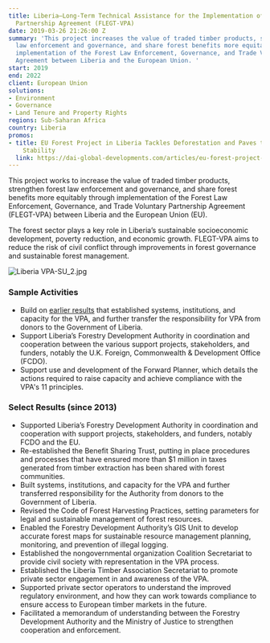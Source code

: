 ```yaml
---
title: Liberia—Long-Term Technical Assistance for the Implementation of the Voluntary
  Partnership Agreement (FLEGT-VPA)
date: 2019-03-26 21:26:00 Z
summary: 'This project increases the value of traded timber products, strengthen forest
  law enforcement and governance, and share forest benefits more equitably through
  implementation of the Forest Law Enforcement, Governance, and Trade Voluntary Partnership
  Agreement between Liberia and the European Union. '
start: 2019
end: 2022
client: European Union
solutions:
- Environment
- Governance
- Land Tenure and Property Rights
regions: Sub-Saharan Africa
country: Liberia
promos:
- title: EU Forest Project in Liberia Tackles Deforestation and Paves the Way for
    Stability
  link: https://dai-global-developments.com/articles/eu-forest-project-in-liberia-tackles-deforestation-and-paves-the-way-for-stability
---
```


This project works to increase the value of traded timber products, strengthen forest law enforcement and governance, and share forest benefits more equitably through implementation of the Forest Law Enforcement, Governance, and Trade Voluntary Partnership Agreement (FLEGT-VPA) between Liberia and the European Union (EU). 

The forest sector plays a key role in Liberia’s sustainable socioeconomic development, poverty reduction, and economic growth. FLEGT-VPA aims to reduce the risk of civil conflict through improvements in forest governance and sustainable forest management.

![Liberia VPA-SU_2.jpg](/uploads/Liberia%20VPA-SU_2.jpg)

### Sample Activities

* Build on [earlier results](https://www.dai.com/our-work/projects/liberia-support-unit-liberia-flegt-voluntary-partnership-agreement-vpa) that established systems, institutions, and capacity for the VPA, and further transfer the responsibility for VPA from donors to the Government of Liberia.
* Support Liberia’s Forestry Development Authority in coordination and cooperation between the various support projects, stakeholders, and funders, notably the U.K. Foreign, Commonwealth & Development Office (FCDO).
* Support use and development of the Forward Planner, which details the actions required to raise capacity and achieve compliance with the VPA's 11 principles.

### Select Results (since 2013)

* Supported Liberia’s Forestry Development Authority in coordination and cooperation with support projects, stakeholders, and funders, notably FCDO and the EU.
* Re-established the Benefit Sharing Trust, putting in place procedures and processes that have ensured more than $1 million in taxes generated from timber extraction has been shared with forest communities.
* Built systems, institutions, and capacity for the VPA and further transferred responsibility for the Authority from donors to the Government of Liberia.
* Revised the Code of Forest Harvesting Practices, setting parameters for legal and sustainable management of forest resources.
* Enabled the Forestry Development Authority’s GIS Unit to develop accurate forest maps for sustainable resource management planning, monitoring, and prevention of illegal logging.
* Established the nongovernmental organization Coalition Secretariat to provide civil society with representation in the VPA process.
* Established the Liberia Timber Association Secretariat to promote private sector engagement in and awareness of the VPA.
* Supported private sector operators to understand the improved regulatory environment, and how they can work towards compliance to ensure access to European timber markets in the future.
* Facilitated a memorandum of understanding between the Forestry Development Authority and the Ministry of Justice to strengthen cooperation and enforcement.